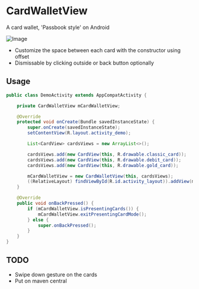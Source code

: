 # CardWalletView

A card wallet, 'Passbook style' on Android

![Image](./Screens/cardwallet.gif "CardWalletView")

- Customize the space between each card with the constructor using offset
- Dismissable by clicking outside or back button optionally

## Usage

```java
public class DemoActivity extends AppCompatActivity {

    private CardWalletView mCardWalletView;

    @Override
    protected void onCreate(Bundle savedInstanceState) {
        super.onCreate(savedInstanceState);
        setContentView(R.layout.activity_demo);

        List<CardView> cardsViews = new ArrayList<>();

        cardsViews.add(new CardView(this, R.drawable.classic_card));
        cardsViews.add(new CardView(this, R.drawable.debit_card));
        cardsViews.add(new CardView(this, R.drawable.gold_card));

        mCardWalletView = new CardWalletView(this, cardsViews);
        ((RelativeLayout) findViewById(R.id.activity_layout)).addView(mCardWalletView);
    }

    @Override
    public void onBackPressed() {
        if (mCardWalletView.isPresentingCards()) {
            mCardWalletView.exitPresentingCardMode();
        } else {
            super.onBackPressed();
        }
    }
}
```

## TODO

- Swipe down gesture on the cards
- Put on maven central